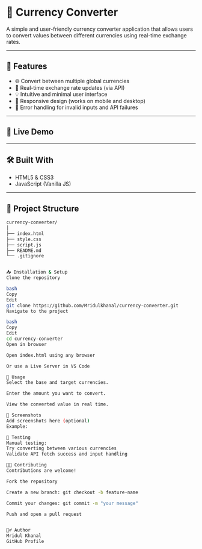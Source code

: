 # 💱 Currency Converter

A simple and user-friendly currency converter application that allows users to convert values between different currencies using real-time exchange rates.

---

## 📌 Features

- 🌐 Convert between multiple global currencies
- 🔄 Real-time exchange rate updates (via API)
- 💡 Intuitive and minimal user interface
- 📱 Responsive design (works on mobile and desktop)
- 🧮 Error handling for invalid inputs and API failures

---

## 🚀 Live Demo


---

## 🛠️ Built With

- HTML5 & CSS3
- JavaScript (Vanilla JS)

---

## 📂 Project Structure

```bash
currency-converter/
│
├── index.html
├── style.css
├── script.js
├── README.md
└── .gitignore


📥 Installation & Setup
Clone the repository

bash
Copy
Edit
git clone https://github.com/Mridulkhanal/currency-converter.git
Navigate to the project

bash
Copy
Edit
cd currency-converter
Open in browser

Open index.html using any browser

Or use a Live Server in VS Code

🔧 Usage
Select the base and target currencies.

Enter the amount you want to convert.

View the converted value in real time.

📸 Screenshots
Add screenshots here (optional)
Example:

🧪 Testing
Manual testing:
Try converting between various currencies
Validate API fetch success and input handling

🧑‍💻 Contributing
Contributions are welcome!

Fork the repository

Create a new branch: git checkout -b feature-name

Commit your changes: git commit -m "your message"

Push and open a pull request


🙋‍♂️ Author
Mridul Khanal
GitHub Profile

